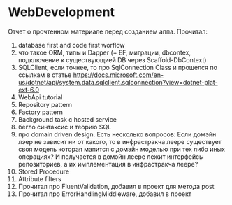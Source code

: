 # WebDevelopment

Отчет о прочтенном материале перед созданием аппа.
Прочитал:
1. database first and code first worflow
2. что такое ORM, типы и Dapper (+ EF, миграции, dbcontex, подключение к существующией DB через Scaffold-DbContext)
3. SQLClient, если точнее, то про SqlConnection Class и прошелся по ссылкам в статье https://docs.microsoft.com/en-us/dotnet/api/system.data.sqlclient.sqlconnection?view=dotnet-plat-ext-6.0
4. WebApi tutorial 
5. Repository pattern
6. Factory pattern
7. Background task с hosted service
8. бегло синтаксис и теорию SQL 
9. про domain driven design. Есть несколько вопросов: Если домэйн лэер не зависит ни от какого, то в инфрастракча леере существует своя модель которая мапится с домэйн моделью при тех либо иных операциях? И получается в домэйн леере лежит интерфейсы репозиториев, а их имплементация в инфрастракча леере?
10. Stored Procedure
11. Attribute filters
12. Прочитал про FluentValidation, добавил в проект для метода post
13. Прочитал про ErrorHandlingMiddleware, добавил в проект
